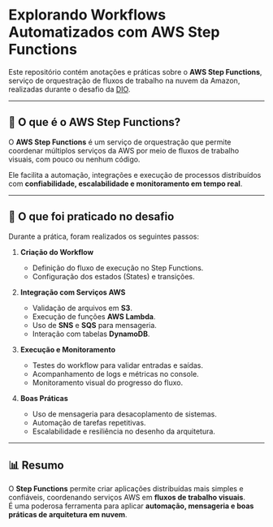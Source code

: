 # Explorando Workflows Automatizados com AWS Step Functions

Este repositório contém anotações e práticas sobre o **AWS Step Functions**, serviço de orquestração de fluxos de trabalho na nuvem da Amazon, realizadas durante o desafio da [DIO](https://www.dio.me).

---

## 📌 O que é o AWS Step Functions?
O **AWS Step Functions** é um serviço de orquestração que permite coordenar múltiplos serviços da AWS por meio de fluxos de trabalho visuais, com pouco ou nenhum código.  

Ele facilita a automação, integrações e execução de processos distribuídos com **confiabilidade, escalabilidade e monitoramento em tempo real**.

---

## 🔧 O que foi praticado no desafio
Durante a prática, foram realizados os seguintes passos:

1. **Criação do Workflow**
   - Definição do fluxo de execução no Step Functions.
   - Configuração dos estados (States) e transições.

2. **Integração com Serviços AWS**
   - Validação de arquivos em **S3**.
   - Execução de funções **AWS Lambda**.
   - Uso de **SNS** e **SQS** para mensageria.
   - Interação com tabelas **DynamoDB**.

3. **Execução e Monitoramento**
   - Testes do workflow para validar entradas e saídas.
   - Acompanhamento de logs e métricas no console.
   - Monitoramento visual do progresso do fluxo.

4. **Boas Práticas**
   - Uso de mensageria para desacoplamento de sistemas.
   - Automação de tarefas repetitivas.
   - Escalabilidade e resiliência no desenho da arquitetura.

---

## 📊 Resumo
O **Step Functions** permite criar aplicações distribuídas mais simples e confiáveis, coordenando serviços AWS em **fluxos de trabalho visuais**.  
É uma poderosa ferramenta para aplicar **automação, mensageria e boas práticas de arquitetura em nuvem**.
